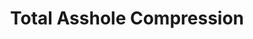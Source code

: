 ---
ee_id: '189'
site: '1'
type: '2'
long_id: 2004-025 Total Asshole Compression
url: 2004-025-total-asshole-compression
title: Total Asshole Compression
year: '2004'
medium: Sharpie on CD-Rom and AOL booklets
commission:
add_credit:
dims: 8 x 5 inches
pitch: "​“Edition” version of the Total Asshole Compression Software."
ps: "​These were modified (?) AOL booklets which contained the OSX compression software
  Total Asshole Compression. I would charge 5$ for them at my shows. Anyway, it is
  hard to remember, but these AOL booklets USED TO B EVERYWHERE. Now the only ones
  I have left r like this. "
live_url:
related: |-
  [13] [2004-004-iron-maidens-number-of-the-beast-compressed-over-and-over] 2004-004 Iron Maidens “The Number of the Beast” compressed over and over as an mp3 666 times
  [18] [2004-010-total-asshole-compression] 2004-010 T.A.C. - Total Asshole Compression
  [43] [2007-007-on-c] 2007-007 On C
youtube:
imgs: tac-booklet-2005-025-full-database-ih.jpg
subheading: Booklet
year2: '2005'
download:
add_credits: Radical Software Group
related_code:
layout: things-i-made
---